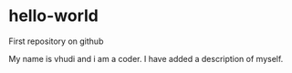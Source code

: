 # hello-world
First repository on github

My name is vhudi and i am a coder.
I have added a description of myself.
